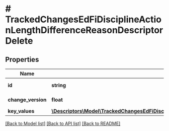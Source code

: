 # # TrackedChangesEdFiDisciplineActionLengthDifferenceReasonDescriptorDelete

## Properties

Name | Type | Description | Notes
------------ | ------------- | ------------- | -------------
**id** | **string** | Resource identifier | [optional]
**change_version** | **float** | Change version | [optional]
**key_values** | [**\Descriptors\Model\TrackedChangesEdFiDisciplineActionLengthDifferenceReasonDescriptorKey**](TrackedChangesEdFiDisciplineActionLengthDifferenceReasonDescriptorKey.md) |  | [optional]

[[Back to Model list]](../../README.md#models) [[Back to API list]](../../README.md#endpoints) [[Back to README]](../../README.md)
